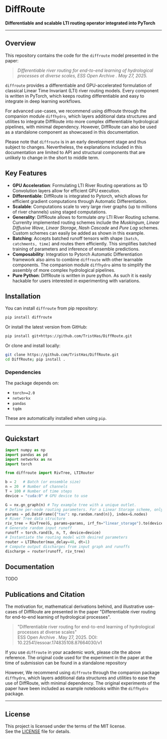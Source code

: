 # DiffRoute

**Differentiable and scalable LTI routing operator integrated into PyTorch**

---

## Overview

This repository contains the code for the `diffroute` model presented in the paper:

> *Differentiable river routing for end-to-end learning of hydrological processes at diverse scales, ESS Open Archive . May 27, 2025.*

`diffroute` provides a differentiable and GPU-accelerated formulation of classical Linear Time Invariant (LTI) river routing models. 
Every component is written in PyTorch, which keeps routing differentiable and easy to integrate in deep learning workflows.

For advanced use-cases, we recommend using diffroute through the companion module `diffhydro`, 
which layers additional data structures and utilities to integrate DiffRoute into more complex differentiable hydrological pipelines, with minimal dependency.
However, DiffRoute can also be used as a standalone component as showcased in this documentation.

Please note that `diffroute` is in an early development stage and thus subject to changes.
Nevertheless, the explanations included in this documentation are limited to API and structural components that are unlikely to change in the short to middle term.

## Key Features
- **GPU Acceleration**: Formulating LTI River Routing operations as 1D Convolution layers allow for efficient GPU execution.
- **Differentiable**: DiffRoute is integrated to Pytorch, which allows for efficient gradient computations through Automatic Differentiation.
- **Scalable**: Computations scale to very large river graphs (up to millions of river channels) using staged computations.
- **Generality**: DiffRoute allows to formulate *any* LTI River Routing scheme. Currenlty implemented routing schemes include the *Muskingum*, *Linear Diffusive Wave*, *Linear Storage*, *Nash Cascade* and *Pure Lag* schemes. Custom schemes can easily be added as shown in this example. 
- **Batching**: Accepts batched runoff tensors with shape `[batch, catchments, time]` and routes them efficiently. This simplifies batched training of parameters and inference of ensemble predictions.
- **Composability**: Integration to Pytorch Automatic Differentiation framework also aims to combine `diffroute` with other learnable components. The companion module `diffhydro` aims to simplify the assembly of more complex hydrological pipelines.
- **Pure Python**: DiffRoute is written in pure python. As such it is easily hackable for users interested in experimenting with variations.

## Installation

You can install `diffroute` from pip repository:

```bash
pip install diffroute
```

Or install the latest version from GitHub:
```bash
pip install git+https://github.com/TristHas/DiffRoute.git
```

Or clone and install locally:

```bash
git clone https://github.com/TristHas/DiffRoute.git
cd DiffRoute; pip install .
```

### Dependencies

The package depends on:

- `torch>=2.0`
- `networkx`
- `pandas`
- `tqdm`

These are automatically installed when using `pip`.

---

## Quickstart

```python
import numpy as np
import pandas as pd
import networkx as nx
import torch

from diffroute import RivTree, LTIRouter

b = 2   # Batch (or ensemble size)
n = 20  # Number of channels
T = 100 # Number of time steps
device = "cuda:0" # GPU device to use

G = nx.gn_graph(n) # Toy example tree with a unique outlet.
# Define per-node routing parameters. For a Linear Storage scheme, only one parameter "tau"
params = pd.DataFrame({"tau": np.random.rand(n)}, index=G.nodes) 
# River Tree data structure
riv_tree = RivTree(G, params=params, irf_fn="linear_storage").to(device) 
# Generate random input runoff
runoff = torch.rand(b, n, T, device=device)
# Instantiate the routing model with desired parameters
router = LTIRouter(max_delay=48, dt=1)
# Compute output discharges from input graph and runoffs
discharge = router(runoff, riv_tree)
```

## Documentation

TODO

## Publications and Citation

The motivation for, mathematical derivations behind, and illustrative use-cases of DiffRoute are presented in the paper "Differentiable river routing for end-to-end learning of hydrological processes".

> "Differentiable river routing for end-to-end learning of hydrological processes at diverse scales"  
> ESS Open Archive . May 27, 2025.
> DOI: 10.22541/essoar.174835108.87664030/v1

If you use `diffroute` in your academic work, please cite the above reference.
The original code used for the experiment in the paper at the time of submission can be found in a standalone repository

However, We recommend using `diffroute` through the companion package `diffhydro`, which layers additional data structures and utilities to ease the use of DiffRoute, with minimal dependency.
The original experiments of the paper have been included as example notebooks within the `diffhydro` package.

---

## License

This project is licensed under the terms of the MIT license.  
See the [LICENSE](LICENSE) file for details.
